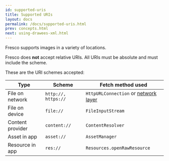 ```yaml
---
id: supported-uris
title: Supported URIs
layout: docs
permalink: /docs/supported-uris.html
prev: concepts.html
next: using-drawees-xml.html
---
```


Fresco supports images in a variety of locations. 

Fresco does **not** accept relative URIs. All URIs must be absolute and must include the scheme.

These are the URI schemes accepted:


| Type | Scheme | Fetch method used
| ---------------- | ------- | ------------- |
| File on network | `http://,` `https://` | `HttpURLConnection` or [network layer](using-other-network-libraries.html) |
| File on device | `file://` | `FileInputStream` | 
| Content provider | `content://` | `ContentResolver` |
| Asset in app | `asset://` | `AssetManager` |
| Resource in app | `res://` | `Resources.openRawResource` |
